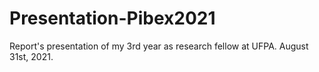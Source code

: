 # Presentation-Pibex2021
Report's presentation of my 3rd year as research fellow at UFPA. August 31st, 2021. 
